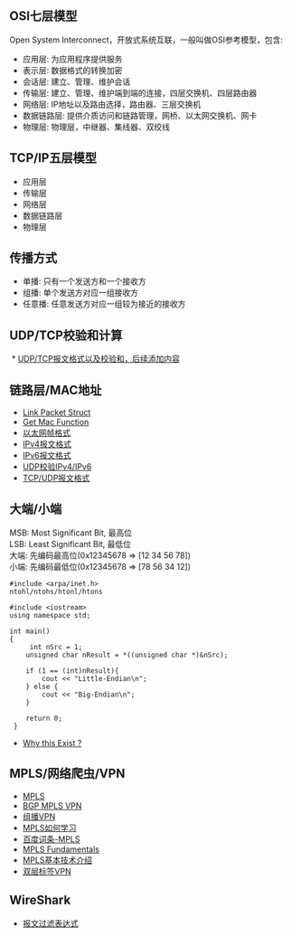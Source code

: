 ## OSI七层模型
  Open System Interconnect，开放式系统互联，一般叫做OSI参考模型，包含:
  * 应用层: 为应用程序提供服务
  * 表示层: 数据格式的转换加密
  * 会话层: 建立、管理、维护会话
  * 传输层: 建立、管理、维护端到端的连接，四层交换机、四层路由器
  * 网络层: IP地址以及路由选择，路由器、三层交换机
  * 数据链路层: 提供介质访问和链路管理，网桥、以太网交换机、网卡
  * 物理层: 物理层，中继器、集线器、双绞线  
  
## TCP/IP五层模型
  * 应用层
  * 传输层
  * 网络层
  * 数据链路层
  * 物理层

## 传播方式
  * 单播: 只有一个发送方和一个接收方
  * 组播: 单个发送方对应一组接收方
  * 任意播: 任意发送方对应一组较为接近的接收方

## UDP/TCP校验和计算
  * [UDP/TCP报文格式以及校验和，后续添加内容](http://blog.csdn.net/lanhy999/article/details/51123626)
  
## 链路层/MAC地址
  * [Link Packet Struct](http://blog.51cto.com/692344/1229799)
  * [Get Mac Function](http://blog.csdn.net/manfeideyu/article/details/47311403)
  * [以太网帧格式](https://www.cnblogs.com/lifan3a/articles/6649970.html)
  * [IPv4报文格式](http://blog.csdn.net/mary19920410/article/details/59035804)
  * [IPv6报文格式](https://www.cnblogs.com/jersey/archive/2011/11/29/2267492.html)
  * [UDP校验IPv4/IPv6](https://www.cnblogs.com/RodYang/p/3271832.html)
  * [TCP/UDP报文格式](http://blog.csdn.net/kernel_jim_wu/article/details/7447377)
  
## 大端/小端
  MSB: Most Significant Bit, 最高位  
  LSB: Least Significant Bit, 最低位  
  大端: 先编码最高位(0x12345678 => [12 34 56 78])  
  小端: 先编码最低位(0x12345678 => [78 56 34 12])  
  ```
  #include <arpa/inet.h>
  ntohl/ntohs/htonl/htons
  
  #include <iostream>
  using namespace std;
  
  int main()
  {
      int nSrc = 1;
      unsigned char nResult = *((unsigned char *)&nSrc);
      
      if (1 == (int)nResult){
          cout << "Little-Endian\n";
      } else {
          cout << "Big-Endian\n";
      }
      
      return 0;
  }
  ```
  * [Why this Exist ?](https://www.zhihu.com/question/25311159)
  
## MPLS/网络爬虫/VPN
  * [MPLS](http://www.h3c.com.cn/MiniSite/Technology_Circle/Net_Reptile/)
  * [BGP MPLS VPN]()
  * [组播VPN](http://www.h3c.com/cn/d_200803/336047_30003_0.htm)
  * [MPLS如何学习](https://www.zhihu.com/question/21456260)
  * [百度词条-MPLS]()
  * [MPLS Fundamentals](http://download.csdn.net/download/amekoerrant/2997784)
  * [MPLS基本技术介绍](http://blog.csdn.net/robbie1314/article/details/48275279)
  * [双层标签VPN](http://forum.huawei.com/enterprise//zh/thread-294941.html)
  
## WireShark
  * [报文过滤表达式](https://www.cnblogs.com/yuhuameng/p/5871443.html)
